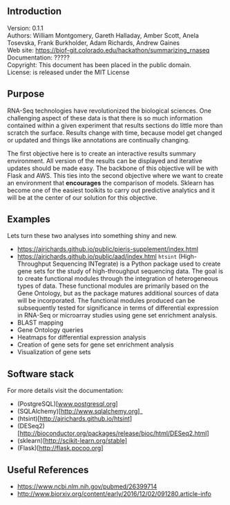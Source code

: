 Introduction
----------------
Version: 0.1.1  
Authors: William Montgomery, Gareth Halladay, Amber Scott, Anela Tosevska, Frank Burkholder, Adam Richards, Andrew Gaines  
Web site: https://biof-git.colorado.edu/hackathon/summarizing_rnaseq  
Documentation: ?????  
Copyright: This document has been placed in the public domain.  
License:  is released under the MIT License

Purpose
----------------

RNA-Seq technologies have revolutionized the biological sciences.  One
challenging aspect of these data is that there is so much information
contained within a given experiment that results sections do little
more than scratch the surface. Results change with time, because model
get changed or updated and things like annotations are continually
changing.

The first objective here is to create an interactive results summary
environment.  All version of the results can be displayed and
iterative updates should be made easy.  The backbone of this objective
will be with Flask and AWS.
This ties into the second objective where we want to create an
environment that **encourages** the comparison of models.  Sklearn has
become one of the easiest toolkits to carry out predictive analytics
and it will be at the center of our solution for this objective.

Examples
-----------------

Lets turn these two analyses into something shiny and new.

  * https://ajrichards.github.io/public/pieris-supplement/index.html
  * https://ajrichards.github.io/public/aad/index.html
``htsint`` (High-Throughput Sequencing INTegrate) is a Python package used to create gene sets for the study of high-throughput sequencing data. The goal is to create functional modules through the integration of heterogeneous types of data. These functional modules are primarily based on the Gene Ontology, but as the package matures additional sources of data will be incorporated. The functional modules produced can be subsequently tested for significance in terms of differential expression in RNA-Seq or microarray studies using gene set enrichment analysis.
  * BLAST mapping
  * Gene Ontology queries
  * Heatmaps for differential expression analysis
  * Creation of gene sets for gene set enrichment analysis
  * Visualization of gene sets
  
Software stack
----------------
For more details visit the documentation:

  * (PostgreSQL)[www.postgresql.org]
  * (SQLAlchemy)[http://www.sqlalchemy.org]_
  * (htsint)[http://ajrichards.github.io/htsint]
  * (DESeq2)[http://bioconductor.org/packages/release/bioc/html/DESeq2.html]
  * (sklearn)[http://scikit-learn.org/stable]
  * (Flask)[http://flask.pocoo.org]
  
Useful References
------------------

  * https://www.ncbi.nlm.nih.gov/pubmed/26399714
  * http://www.biorxiv.org/content/early/2016/12/02/091280.article-info
